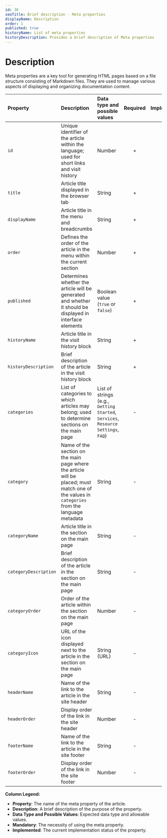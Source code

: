 ```yaml
---
id: 36
seoTitle: Brief description - Meta properties
displayName: Description
order: 1
published: true
historyName: List of meta properties
historyDescription: Provides a brief description of Meta properties
---
```


# Description

Meta properties are a key tool for generating HTML pages based on a file structure consisting of Markdown files.
They are used to manage various aspects of displaying and organizing documentation content.


| Property              | Description                                                                                                                                    | Data type and possible values                                                     | Required | Implemented |
| :-------------------- | :--------------------------------------------------------------------------------------------------------------------------------------------- | :-------------------------------------------------------------------------------- | :------: | :---------: |
| `id`                  | Unique identifier of the article within the language; used for short links and visit history                                                   | Number                                                                            |    +     |      -      |
| `title`               | Article title displayed in the browser tab                                                                                                     | String                                                                            |    +     |      +      |
| `displayName`         | Article title in the menu and breadcrumbs                                                                                                      | String                                                                            |    +     |      +      |
| `order`               | Defines the order of the article in the menu within the current section                                                                        | Number                                                                            |    +     |      +      |
| `published`           | Determines whether the article will be generated and whether it should be displayed in interface elements                                      | Boolean value (`true` or `false`)                                                 |    +     |      +      |
| `historyName`         | Article title in the visit history block                                                                                                       | String                                                                            |    +     |      -      |
| `historyDescription`  | Brief description of the article in the visit history block                                                                                    | String                                                                            |    +     |      -      |
| `categories`          | List of categories to which articles may belong; used to determine sections on the main page                                                   | List of strings (e.g., `Getting Started`, `Services`, `Resource Settings`, `FAQ`) |    -     |      -      |
| `category`            | Name of the section on the main page where the article will be placed; must match one of the values in `categories` from the language metadata | String                                                                            |    -     |      -      |
| `categoryName`        | Article title in the section on the main page                                                                                                  | String                                                                            |    -     |      -      |
| `categoryDescription` | Brief description of the article in the section on the main page                                                                               | String                                                                            |    -     |      -      |
| `categoryOrder`       | Order of the article within the section on the main page                                                                                       | Number                                                                            |    -     |      -      |
| `categoryIcon`        | URL of the icon displayed next to the article in the section on the main page                                                                  | String (URL)                                                                      |    -     |      -      |
| `headerName`          | Name of the link to the article in the site header                                                                                             | String                                                                            |    -     |      -      |
| `headerOrder`         | Display order of the link in the site header                                                                                                   | Number                                                                            |    -     |      -      |
| `footerName`          | Name of the link to the article in the site footer                                                                                             | String                                                                            |    -     |      -      |
| `footerOrder`         | Display order of the link in the site footer                                                                                                   | Number                                                                            |    -     |      -      |

**Column Legend:**

- **Property**: The name of the meta property of the article.
- **Description**: A brief description of the purpose of the property.
- **Data Type and Possible Values**: Expected data type and allowable values.
- **Mandatory**: The necessity of using the meta property.
- **Implemented**: The current implementation status of the property.
